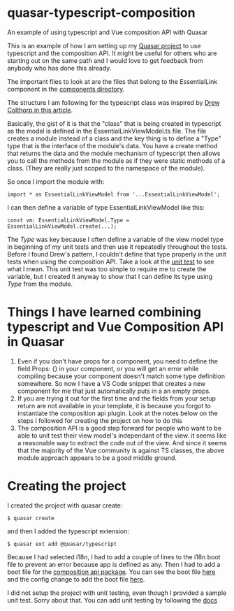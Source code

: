 # quasar-typescript-composition
An example of using typescript and Vue composition API with Quasar

This is an example of how I am setting up my [Quasar project](quasar.dev) to use typescript and the composition API. It might be useful for others who are starting out on the same path and I would love to get feedback from anybody who has done this already.

The important files to look at are the files that belong to the EssentialLink component in the [components directory](https://github.com/gregveres/quasar-typescript-composition/tree/master/src/components). 

The structure I am following for the typescript class was inspired by [Drew Colthorp in this article](https://spin.atomicobject.com/2017/10/26/typescript-functional-module-pattern/). 

Basically, the gist of it is that the "class" that is being created in typescript as the model is defined in the EssentialLinkViewModel.ts file. The file creates a module instead of a class and the key thing is to define a "Type" type that is the interface of the module's data. You have a create method that returns the data and the module mechanism of typescript then allows you to call the methods from the module as if they were static methods of a class. (They are really just scoped to the namespace of the module).

So once I import the module with: 
```
import * as EssentialLinkViewModel from '...EssentialLinkViewModel';
```
I can then define a variable of type EssentialLinkViewModel like this:
```
const vm: EssentialLinkViewModel.Type = EssentialLinkViewModel.create(...);
```

The *Type* was key because I often define a variable of the view model type in beginning of my unit tests and then use it repeatedly throughout the tests. Before I found Drew's pattern, I couldn't define that type properly in the unit tests when using the composition API. Take a look at the [unit test](https://github.com/gregveres/quasar-typescript-composition/blob/master/src/components/EssentialViewModel.unit.ts) to see what I mean. This unit test was too simple to require me to create the variable, but I created it anyway to show that I can define its type using *Type* from the module. 

# Things I have learned combining typescript and Vue Composition API in Quasar
1. Even if you don't have props for a component, you need to define the field Props: {} in your component, or you will get an error while compiling because your component doesn't match some type definition somewhere. So now I have a VS Code snippet that creates a new component for me that just automatically puts in a an empty props.
1. If you are trying it out for the first time and the fields from your setup return are not available in your template, it is because you forgot to instantiate the composition api plugin. Look at the notes below on the steps I followed for creating the project on how to do this
1. The composition API is a good step forward for people who want to be able to unit test their view model's independant of the view. it seems like a reasonable way to extract the code out of the view. And since it seems that the majority of the Vue community is against TS classes, the above module approach appears to be a good middle ground. 

# Creating the project
I created the project with quasar create:
```
$ quasar create
```
and then I added the typescript extension:
```
$ quasar ext add @quasar/typescript
```

Because I had selected i18n, I had to add a couple of lines to the i18n boot file to prevent an error because app is defined as any. 
Then I had to add a boot file for the [composition api package](https://github.com/vuejs/composition-api). You can see the boot file [here](https://github.com/gregveres/quasar-typescript-composition/blob/master/src/boot/composition-api.ts) and the config change to add the boot file [here](https://github.com/gregveres/quasar-typescript-composition/blob/master/quasar.conf.js).

I did not setup the project with unit testing, even though I provided a sample unit test. Sorry about that. You can add unit testing by following the [docs](https://quasar.dev/quasar-cli/testing-and-auditing#Testing-documentation)
